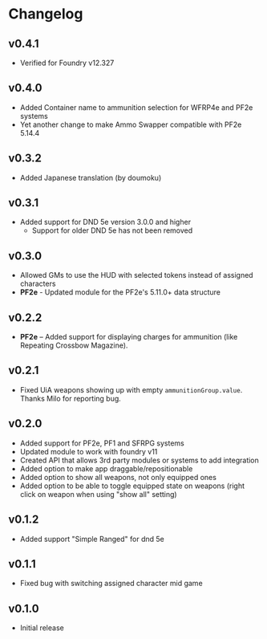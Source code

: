 # Changelog

## v0.4.1
* Verified for Foundry v12.327

## v0.4.0
* Added Container name to ammunition selection for WFRP4e and PF2e systems
* Yet another change to make Ammo Swapper compatible with PF2e 5.14.4

## v0.3.2
* Added Japanese translation (by doumoku)

## v0.3.1
* Added support for DND 5e version 3.0.0 and higher
  * Support for older DND 5e has not been removed

## v0.3.0
* Allowed GMs to use the HUD with selected tokens instead of assigned characters
* **PF2e** - Updated module for the PF2e's 5.11.0+ data structure

## v0.2.2
* **PF2e** – Added support for displaying charges for ammunition (like Repeating Crossbow Magazine).

## v0.2.1
* Fixed UiA weapons showing up with empty `ammunitionGroup.value`. Thanks Milo for reporting bug.

## v0.2.0
* Added support for PF2e, PF1 and SFRPG systems
* Updated module to work with foundry v11
* Created API that allows 3rd party modules or systems to add integration
* Added option to make app draggable/repositionable
* Added option to show all weapons, not only equipped ones
* Added option to be able to toggle equipped state on weapons (right click on weapon when using "show all" setting)

## v0.1.2
* Added support "Simple Ranged" for dnd 5e 

## v0.1.1
* Fixed bug with switching assigned character mid game 

## v0.1.0
* Initial release
